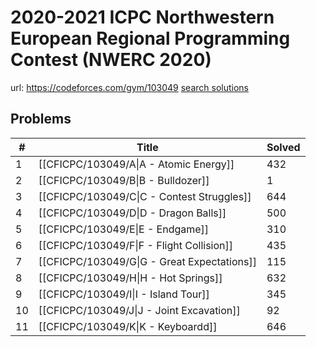 # 2020-2021 ICPC Northwestern European Regional Programming Contest (NWERC 2020)

url: https://codeforces.com/gym/103049
[search solutions](https://www.google.com/search?q=Solution+OR+題解+2020-2021+ICPC+Northwestern+European+Regional+Programming+Contest+(NWERC+2020))

## Problems

| # | Title | Solved |
| --- | --- | --- |
|1|[[CFICPC/103049/A\|A - Atomic Energy]]|432|
|2|[[CFICPC/103049/B\|B - Bulldozer]]|1|
|3|[[CFICPC/103049/C\|C - Contest Struggles]]|644|
|4|[[CFICPC/103049/D\|D - Dragon Balls]]|500|
|5|[[CFICPC/103049/E\|E - Endgame]]|310|
|6|[[CFICPC/103049/F\|F - Flight Collision]]|435|
|7|[[CFICPC/103049/G\|G - Great Expectations]]|115|
|8|[[CFICPC/103049/H\|H - Hot Springs]]|632|
|9|[[CFICPC/103049/I\|I - Island Tour]]|345|
|10|[[CFICPC/103049/J\|J - Joint Excavation]]|92|
|11|[[CFICPC/103049/K\|K - Keyboardd]]|646|
